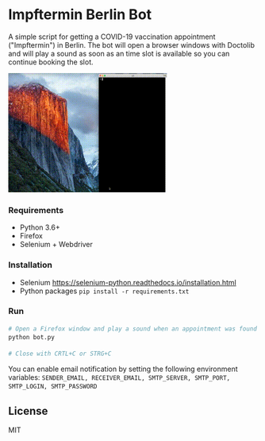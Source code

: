 # Impftermin Berlin Bot

A simple script for getting a COVID-19 vaccination appointment ("Impftermin") in Berlin.
The bot will open a browser windows with Doctolib and will play a sound as soon as an time slot is available so you can continue booking the slot.

![Example](https://github.com/malteos/covid-vaccination-appointment/raw/main/demo.gif)

### Requirements
- Python 3.6+
- Firefox
- Selenium + Webdriver

### Installation

- Selenium https://selenium-python.readthedocs.io/installation.html
- Python packages `pip install -r requirements.txt`


### Run
```bash
# Open a Firefox window and play a sound when an appointment was found
python bot.py

# Close with CRTL+C or STRG+C
```

You can enable email notification by setting the following environment variables: `SENDER_EMAIL, RECEIVER_EMAIL, SMTP_SERVER, SMTP_PORT, SMTP_LOGIN, SMTP_PASSWORD`

## License

MIT
